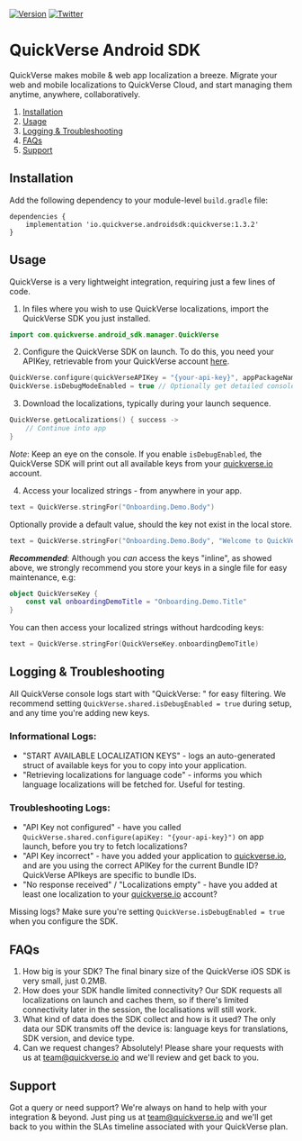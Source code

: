 [![Version](https://img.shields.io/cocoapods/v/quickverse?style=flat)](https://cocoapods.org/pods/quickverse-ios-sdk)
[![Twitter](https://img.shields.io/twitter/follow/quickverse_io?style=social)](https://twitter.com/quickverse.io)

# QuickVerse Android SDK

QuickVerse makes mobile & web app localization a breeze. Migrate your web and mobile localizations to QuickVerse Cloud, and start managing them anytime, anywhere, collaboratively.

1. [Installation](#installation)
2. [Usage](#usage)
3. [Logging & Troubleshooting](#Logging-&-Troubleshooting)
5. [FAQs](#faqs)
6. [Support](#support)

## Installation

Add the following dependency to your module-level `build.gradle` file:

```
dependencies {
    implementation 'io.quickverse.androidsdk:quickverse:1.3.2'
}
```

## Usage

QuickVerse is a very lightweight integration, requiring just a few lines of code.

1. In files where you wish to use QuickVerse localizations, import the QuickVerse SDK you just installed.
```Kotlin
import com.quickverse.android_sdk.manager.QuickVerse
```
2. Configure the QuickVerse SDK on launch. To do this, you need your APIKey, retrievable from your QuickVerse account [here](https://quickverse.io/project/default/applications).
```Kotlin
QuickVerse.configure(quickVerseAPIKey = "{your-api-key}", appPackageName = "{your-package-name}")
QuickVerse.isDebugModeEnabled = true // Optionally get detailed console logs
```

3. Download the localizations, typically during your launch sequence.
```Kotlin
QuickVerse.getLocalizations() { success ->
    // Continue into app            
}
```
_Note_: Keep an eye on the console. If you enable `isDebugEnabled`, the QuickVerse SDK will print out all available keys from your [quickverse.io](https://quickverse.io/project/default/localisations) account.

4. Access your localized strings - from anywhere in your app.
```Kotlin
text = QuickVerse.stringFor("Onboarding.Demo.Body")
```

Optionally provide a default value, should the key not exist in the local store.
```Kotlin
text = QuickVerse.stringFor("Onboarding.Demo.Body", "Welcome to QuickVerse")
```

**_Recommended_**: Although you _can_ access the keys "inline", as showed above, we strongly recommend you store your keys in a single file for easy maintenance, e.g:
```Kotlin
object QuickVerseKey {
    const val onboardingDemoTitle = "Onboarding.Demo.Title"
}
```

You can then access your localized strings without hardcoding keys:
```Kotlin
text = QuickVerse.stringFor(QuickVerseKey.onboardingDemoTitle)
```

## Logging & Troubleshooting

All QuickVerse console logs start with "QuickVerse: " for easy filtering. We recommend setting `QuickVerse.shared.isDebugEnabled = true` during setup, and any time you're adding new keys.

### Informational Logs:
- "START AVAILABLE LOCALIZATION KEYS" - logs an auto-generated struct of available keys for you to copy into your application.
- "Retrieving localizations for language code" - informs you which language localizations will be fetched for. Useful for testing.

### Troubleshooting Logs:
- "API Key not configured" - have you called `QuickVerse.shared.configure(apiKey: "{your-api-key}")` on app launch, before you try to fetch localizations?
- "API Key incorrect" - have you added your application to [quickverse.io](https://quickverse.io/project/default/applications), and are you using the correct APIKey for the current Bundle ID? QuickVerse APIkeys are specific to bundle IDs.
- "No response received" / "Localizations empty" - have you added at least one localization to your [quickverse.io](https://quickverse.io/project/default/localisations) account?

Missing logs? Make sure you're setting `QuickVerse.isDebugEnabled = true` when you configure the SDK.

## FAQs

1. How big is your SDK? The final binary size of the QuickVerse iOS SDK is very small, just 0.2MB.
2. How does your SDK handle limited connectivity? Our SDK requests all localizations on launch and caches them, so if there's limited connectivity later in the session, the localisations will still work.
3. What kind of data does the SDK collect and how is it used? The only data our SDK transmits off the device is: language keys for translations, SDK version, and device type.
4. Can we request changes? Absolutely! Please share your requests with us at team@quickverse.io and we'll review and get back to you.

## Support

Got a query or need support? We're always on hand to help with your integration & beyond. Just ping us at team@quickverse.io and we'll get back to you within the SLAs timeline associated with your QuickVerse plan.
